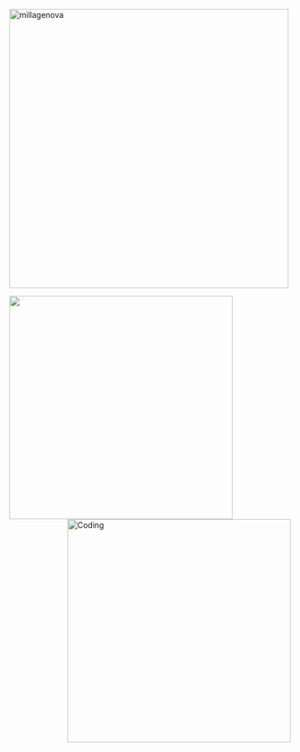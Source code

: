 <p>
  <img  align="center" src="https://github-readme-streak-stats.herokuapp.com/?user=millagenova&" alt="millagenova" width="500"/>
  </p>
<p> <img align="left" src="https://github-readme-stats.vercel.app/api?username=MillaGenova&show_icons=true&hide_border=true&&count_private=true&include_all_commits=true" width="400" /> </p>


<p>
 <img align="right" alt="Coding" width="400" src="https://i.pinimg.com/originals/fe/b6/b6/feb6b68d5ffc34b5f5f03f72b035f04e.gif" /> 
</p> 

